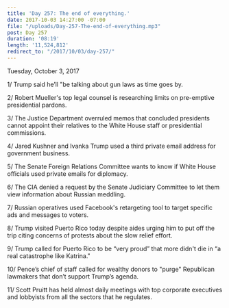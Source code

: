 ```yaml
---
title: 'Day 257: The end of everything.'
date: 2017-10-03 14:27:00 -07:00
file: "/uploads/Day-257-The-end-of-everything.mp3"
post: Day 257
duration: '08:19'
length: '11,524,812'
redirect_to: "/2017/10/03/day-257/"
---
```


Tuesday, October 3, 2017

1/ Trump said he’ll "be talking about gun laws as time goes by.

2/ Robert Mueller's top legal counsel is researching limits on pre-emptive presidential pardons.

3/ The Justice Department overruled memos that concluded presidents cannot appoint their relatives to the White House staff or presidential commissions.

4/ Jared Kushner and Ivanka Trump used a third private email address for government business.

5/ The Senate Foreign Relations Committee wants to know if White House officials used private emails for diplomacy.

6/ The CIA denied a request by the Senate Judiciary Committee to let them view information about Russian meddling.

7/ Russian operatives used Facebook's retargeting tool to target specific ads and messages to voters.

8/ Trump visited Puerto Rico today despite aides urging him to put off the trip citing concerns of protests about the slow relief effort.

9/ Trump called for Puerto Rico to be “very proud” that more didn't die in “a real catastrophe like Katrina."

10/ Pence’s chief of staff called for wealthy donors to "purge" Republican lawmakers that don’t support Trump’s agenda.

11/ Scott Pruitt has held almost daily meetings with top corporate executives and lobbyists from all the sectors that he regulates.